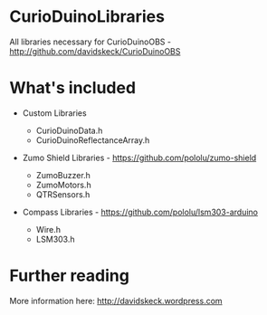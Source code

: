 CurioDuinoLibraries
===================

All libraries necessary for CurioDuinoOBS - http://github.com/davidskeck/CurioDuinoOBS

What's included
===============

* Custom Libraries
  * CurioDuinoData.h 
  * CurioDuinoReflectanceArray.h

* Zumo Shield Libraries - https://github.com/pololu/zumo-shield
  * ZumoBuzzer.h
  * ZumoMotors.h
  * QTRSensors.h

* Compass Libraries - https://github.com/pololu/lsm303-arduino
  * Wire.h
  * LSM303.h

Further reading
===============

More information here: http://davidskeck.wordpress.com
